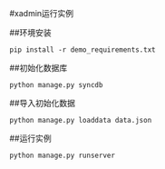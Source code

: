 #xadmin运行实例

##环境安装
```
pip install -r demo_requirements.txt
```

##初始化数据库
```
python manage.py syncdb
```

##导入初始化数据
```
python manage.py loaddata data.json
```

##运行实例
```
python manage.py runserver
```
